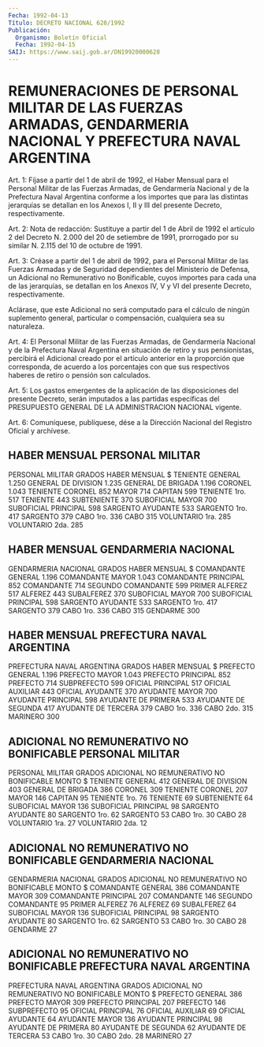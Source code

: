 ```yaml
---
Fecha: 1992-04-13
Título: DECRETO NACIONAL 628/1992
Publicación:
  Organismo: Boletín Oficial
  Fecha: 1992-04-15
SAIJ: https://www.saij.gob.ar/DN19920000628
---
```

# REMUNERACIONES DE PERSONAL MILITAR DE LAS FUERZAS ARMADAS, GENDARMERIA NACIONAL Y PREFECTURA NAVAL ARGENTINA

<a id="1"></a>
Art.  1:  Fíjase  a  partir  del  1 de abril de 1992, el Haber Mensual  para  el  Personal  Militar  de las  Fuerzas  Armadas,  de Gendarmería Nacional y de la Prefectura  Naval Argentina conforme a los importes que para las distintas jerarquías  se  detallan en los Anexos    I,  II  y  III  del  presente  Decreto,  respectivamente.

<a id="2"></a>
Art.  2: Nota de redacción: Sustituye a partir del 1 de Abril de 1992 el artículo  2  del  Decreto N. 2.000 del 20 de setiembre de 1991, prorrogado por su similar  N. 2.115 del 10 de octubre de 1991.

<a id="3"></a>
Art.  3:  Créase  a  partir  del  1  de abril de 1992, para el Personal Militar de las Fuerzas Armadas y de Seguridad dependientes del Ministerio de Defensa, un Adicional no Remunerativo no Bonificable, cuyos importes  para  cada  una de las jerarquías,  se  detallan  en  los  Anexos  IV, V y VI del presente Decreto, respectivamente.

Aclárase, que este Adicional no será computado  para el cálculo de ningún  suplemento general, particular o compensación,  cualquiera sea su naturaleza.

<a id="4"></a>
Art.  4:  El  Personal  Militar  de  las  Fuerzas  Armadas, de Gendarmería   Nacional  y  de  la  Prefectura  Naval  Argentina  en situación de retiro  y  sus  pensionistas,  percibirá  el Adicional creado  por el artículo anterior en la proporción que corresponda, de acuerdo a los  porcentajes  con  que  sus respectivos haberes de retiro o pensión son calculados.

<a id="5"></a>
Art.  5:  Los  gastos  emergentes  de  la  aplicación de  las disposiciones  del presente Decreto, serán imputados a las partidas específicas del  PRESUPUESTO  GENERAL DE LA ADMINISTRACION NACIONAL vigente.

<a id="6"></a>
Art.  6: Comuníquese, publíquese, dése a la Dirección Nacional del Registro Oficial y archívese.

## HABER MENSUAL PERSONAL MILITAR

<a id="1"></a>
PERSONAL MILITAR   GRADOS                            HABER MENSUAL                                          $  TENIENTE GENERAL                        1.250 GENERAL DE DIVISION                     1.235 GENERAL DE BRIGADA                      1.196 CORONEL                                 1.043 TENIENTE CORONEL                          852 MAYOR                                     714 CAPITAN                                   599 TENIENTE 1ro.                             517 TENIENTE                                  443 SUBTENIENTE                               370 SUBOFICIAL MAYOR                          700 SUBOFICIAL PRINCIPAL                      598 SARGENTO AYUDANTE                         533 SARGENTO 1ro.                             417 SARGENTO                                  379 CABO 1ro.                                 336 CABO                                      315 VOLUNTARIO 1ra.                           285 VOLUNTARIO  2da.                          285

## HABER MENSUAL GENDARMERIA NACIONAL

<a id="1"></a>
GENDARMERIA NACIONAL   GRADOS                          HABER MENSUAL                                        $  COMANDANTE GENERAL                    1.196 COMANDANTE MAYOR                      1.043 COMANDANTE PRINCIPAL                    852 COMANDANTE                              714 SEGUNDO COMANDANTE                      599 PRIMER ALFEREZ                          517 ALFEREZ                                 443 SUBALFEREZ                              370 SUBOFICIAL MAYOR                        700 SUBOFICIAL PRINCIPAL                    598 SARGENTO AYUDANTE                       533 SARGENTO 1ro.                           417 SARGENTO                                379 CABO 1ro.                               336 CABO                                    315 GENDARME                                300

## HABER MENSUAL PREFECTURA NAVAL ARGENTINA

<a id="1"></a>
PREFECTURA NAVAL ARGENTINA   GRADOS                           HABER MENSUAL                                       $  PREFECTO GENERAL                     1.196 PREFECTO MAYOR                       1.043 PREFECTO PRINCIPAL                     852 PREFECTO                               714 SUBPREFECTO                            599 OFICIAL PRINCIPAL                      517 OFICIAL AUXILIAR                       443 OFICIAL AYUDANTE                       370 AYUDANTE MAYOR                         700 AYUDANTE PRINCIPAL                     598 AYUDANTE DE PRIMERA                    533 AYUDANTE DE SEGUNDA                    417 AYUDANTE DE TERCERA                    379 CABO 1ro.                              336 CABO 2do.                              315 MARINERO                               300

## ADICIONAL NO REMUNERATIVO NO BONIFICABLE PERSONAL MILITAR

<a id="1"></a>
PERSONAL MILITAR   GRADOS                            ADICIONAL NO                                    REMUNERATIVO                                    NO BONIFICABLE                                       MONTO                                         $  TENIENTE GENERAL                        412 GENERAL DE DIVISION                     403 GENERAL DE BRIGADA                      386 CORONEL                                 309 TENIENTE CORONEL                        207 MAYOR                                   146 CAPITAN                                  95 TENIENTE 1ro.                            76 TENIENTE                                 69 SUBTENIENTE                              64 SUBOFICIAL MAYOR                        136 SUBOFICIAL PRINCIPAL                     98 SARGENTO AYUDANTE                        80 SARGENTO 1ro.                            62 SARGENTO                                 53 CABO 1ro.                                30 CABO                                     28 VOLUNTARIO 1ra.                          27 VOLUNTARIO  2da.                         12

## ADICIONAL NO REMUNERATIVO NO BONIFICABLE GENDARMERIA NACIONAL

<a id="1"></a>
GENDARMERIA NACIONAL   GRADOS                             ADICIONAL NO                                     REMUNERATIVO                                     NO BONIFICABLE                                        MONTO                                          $  COMANDANTE GENERAL                       386 COMANDANTE MAYOR                         309 COMANDANTE PRINCIPAL                     207 COMANDANTE                               146 SEGUNDO COMANDANTE                        95 PRIMER ALFEREZ                            76 ALFEREZ                                   69 SUBALFEREZ                                64 SUBOFICIAL MAYOR                         136 SUBOFICIAL PRINCIPAL                      98 SARGENTO AYUDANTE                         80 SARGENTO 1ro.                             62 SARGENTO                                  53 CABO 1ro.                                 30 CABO                                      28 GENDARME                                  27

## ADICIONAL NO REMUNERATIVO NO BONIFICABLE PREFECTURA NAVAL ARGENTINA

<a id="1"></a>
PREFECTURA NAVAL ARGENTINA   GRADOS                             ADICIONAL NO                                     REMUNERATIVO                                     NO BONIFICABLE                                        MONTO                                           $  PREFECTO GENERAL                          386 PREFECTO MAYOR                            309 PREFECTO PRINCIPAL                        207 PREFECTO                                  146 SUBPREFECTO                                95 OFICIAL PRINCIPAL                          76 OFICIAL AUXILIAR                           69 OFICIAL AYUDANTE                           64 AYUDANTE MAYOR                            136 AYUDANTE PRINCIPAL                         98 AYUDANTE DE PRIMERA                        80 AYUDANTE DE SEGUNDA                        62 AYUDANTE DE TERCERA                        53 CABO 1ro.                                  30 CABO 2do.                                  28 MARINERO                                   27